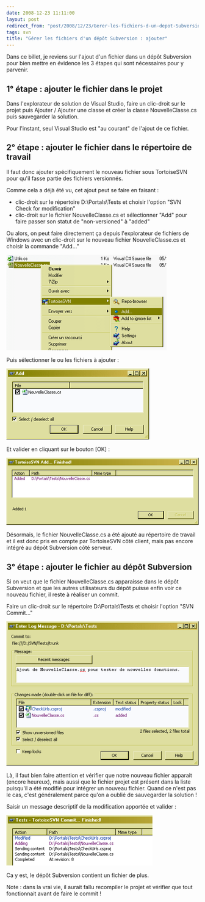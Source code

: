 ```yaml
---
date: 2008-12-23 11:11:00
layout: post
redirect_from: "post/2008/12/23/Gerer-les-fichiers-d-un-depot-Subversion-%3A-ajouter"
tags: svn
title: "Gérer les fichiers d'un dépôt Subversion : ajouter"
---
```


Dans ce billet, je reviens sur l'ajout d'un fichier dans un dépôt Subversion
pour bien mettre en évidence les 3 étapes qui sont nécessaires pour y
parvenir.

## 1° étape : ajouter le fichier dans le projet

Dans l'explorateur de solution de Visual Studio, faire un clic-droit sur le
projet puis Ajouter / Ajouter une classe et créer la classe NouvelleClasse.cs
puis sauvegarder la solution.

Pour l'instant, seul Visual Studio est "au courant" de l'ajout de ce
fichier.

## 2° étape : ajouter le fichier dans le répertoire de travail

Il faut donc ajouter spécifiquement le nouveau fichier sous TortoiseSVN pour
qu'il fasse partie des fichiers versionnés.

Comme cela a déjà été vu, cet ajout peut se faire en faisant :

* clic-droit sur le répertoire D:\Portals\Tests et choisir l'option "SVN
Check for modification"
* clic-droit sur le fichier NouvelleClasse.cs et sélectionner "Add" pour
faire passer son statut de "non-versioned" à "added"

Ou alors, on peut faire directement ça depuis l'explorateur de fichiers de
Windows avec un clic-droit sur le nouveau fichier NouvelleClasse.cs et choisir
la commande "Add..."

![](/public/2008/01-fichier-ajouter.png)

Puis sélectionner le ou les fichiers à ajouter :

![](/public/2008/02-fichier-ajouter.png)

Et valider en cliquant sur le bouton [OK] :

![](/public/2008/03-fichier-ajouter.png)

Désormais, le fichier NouvelleClasse.cs a été ajouté au répertoire de
travail et il est donc pris en compte par TortoiseSVN côté client, mais pas
encore intégré au dépôt Subversion côté serveur.

## 3° étape : ajouter le fichier au dépôt Subversion

Si on veut que le fichier NouvelleClasse.cs apparaisse dans le dépôt
Subversion et que les autres utilisateurs du dépôt puisse enfin voir ce nouveau
fichier, il reste à réaliser un commit.

Faire un clic-droit sur le répertoire D:\Portals\Tests et choisir l'option
"SVN Commit..."

![](/public/2008/04-fichier-ajouter.png)

Là, il faut bien faire attention et vérifier que notre nouveau fichier
apparait (encore heureux), mais aussi que le fichier projet est présent dans la
liste puisqu'il a été modifié pour intégrer un nouveau fichier. Quand ce n'est
pas le cas, c'est généralement parce qu'on a oublié de sauvegarder la
solution !

Saisir un message descriptif de la modification apportée et
valider :

![](/public/2008/05-fichier-ajouter.png)

Ca y est, le dépôt Subversion contient un fichier de plus.

Note : dans la vrai vie, il aurait fallu recompiler le projet et
vérifier que tout fonctionnait avant de faire le commit !
